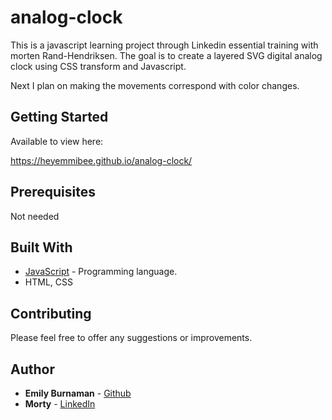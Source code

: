 # analog-clock

This is a javascript learning project through Linkedin essential training with morten Rand-Hendriksen. The goal is to create a layered SVG digital analog clock using CSS transform and Javascript.

Next I plan on making the movements correspond with color changes.

## Getting Started

Available to view here:

https://heyemmibee.github.io/analog-clock/

## Prerequisites

Not needed

## Built With

* [JavaScript](https://www.javascript.com/) - Programming language.
* HTML, CSS 

## Contributing

Please feel free to offer any suggestions or improvements.

## Author

* **Emily Burnaman** - [Github](https://github.com/heyemmibee)
* **Morty** - [LinkedIn](https://www.linkedin.com/learning/javascript-essential-training-3/)
